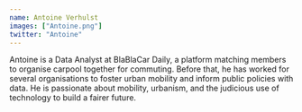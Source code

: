 ```yaml
---
name: Antoine Verhulst
images: ["Antoine.png"]
twitter: "Antoine"
---
```


Antoine is a Data Analyst at BlaBlaCar Daily, a platform matching members to organise carpool together for commuting. Before that, he has worked for several organisations to foster urban mobility and inform public policies with data. He is passionate about mobility, urbanism, and the judicious use of technology to build a fairer future.

